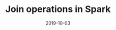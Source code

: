 ---
title: Join operations in Spark
description: Details about join operations in Spark
authors: tomtan
date: 2019-10-03
draft: true
tag: [spark]
keywords: ["spark"]
---